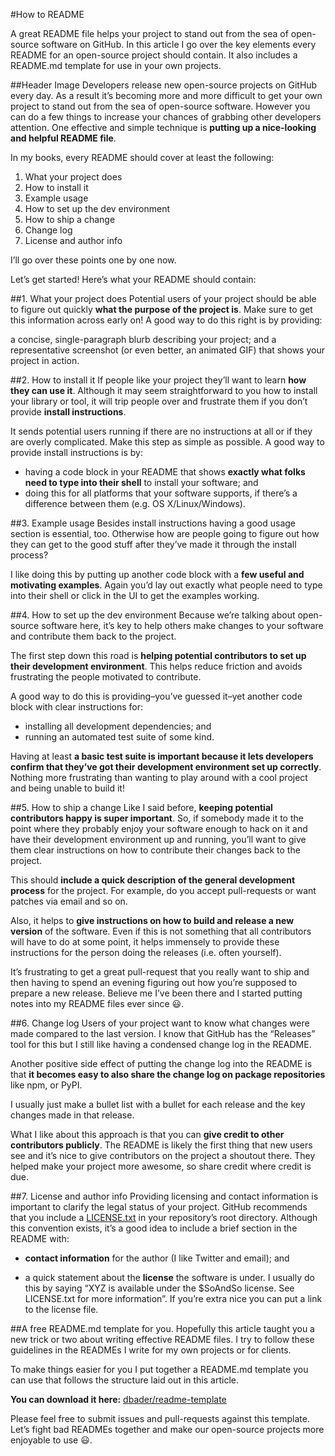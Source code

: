 #How to README

A great README file helps your project to stand out from the sea of open-source software on GitHub. In this article I go over the key elements every README for an open-source project should contain. It also includes a README.md template for use in your own projects.

##Header Image
Developers release new open-source projects on GitHub every day. As a result it’s becoming more and more difficult to get your own project to stand out from the sea of open-source software. However you can do a few things to increase your chances of grabbing other developers attention. One effective and simple technique is **putting up a nice-looking and helpful README file**.

In my books, every README should cover at least the following:

1. What your project does
2. How to install it
3. Example usage
4. How to set up the dev environment
5. How to ship a change
6. Change log
7. License and author info

I’ll go over these points one by one now.

Let’s get started! Here’s what your README should contain:

##1. What your project does
Potential users of your project should be able to figure out quickly **what the purpose of the project is**. Make sure to get this information across early on! A good way to do this right is by providing:

a concise, single-paragraph blurb describing your project; and
a representative screenshot (or even better, an animated GIF) that shows your project in action.

##2. How to install it
If people like your project they’ll want to learn **how they can use it**. Although it may seem straightforward to you how to install your library or tool, it will trip people over and frustrate them if you don’t provide **install instructions**.

It sends potential users running if there are no instructions at all or if they are overly complicated. Make this step as simple as possible. A good way to provide install instructions is by:

* having a code block in your README that shows **exactly what folks need to type into their shell** to install your software; and
* doing this for all platforms that your software supports, if there’s a difference between them (e.g. OS X/Linux/Windows).

##3. Example usage
Besides install instructions having a good usage section is essential, too. Otherwise how are people going to figure out how they can get to the good stuff after they’ve made it through the install process?

I like doing this by putting up another code block with a **few useful and motivating examples**. Again you’d lay out exactly what people need to type into their shell or click in the UI to get the examples working.

##4. How to set up the dev environment
Because we’re talking about open-source software here, it’s key to help others make changes to your software and contribute them back to the project.

The first step down this road is **helping potential contributors to set up their development environment**. This helps reduce friction and avoids frustrating the people motivated to contribute.

A good way to do this is providing–you’ve guessed it–yet another code block with clear instructions for:

* installing all development dependencies; and
* running an automated test suite of some kind.

Having at least **a basic test suite is important because it lets developers confirm that they’ve got their development environment set up correctly**. Nothing more frustrating than wanting to play around with a cool project and being unable to build it!

##5. How to ship a change
Like I said before, **keeping potential contributors happy is super important**. So, if somebody made it to the point where they probably enjoy your software enough to hack on it and have their development environment up and running, you’ll want to give them clear instructions on how to contribute their changes back to the project.

This should **include a quick description of the general development process** for the project. For example, do you accept pull-requests or want patches via email and so on.

Also, it helps to **give instructions on how to build and release a new version** of the software. Even if this is not something that all contributors will have to do at some point, it helps immensely to provide these instructions for the person doing the releases (i.e. often yourself).

It’s frustrating to get a great pull-request that you really want to ship and then having to spend an evening figuring out how you’re supposed to prepare a new release. Believe me I’ve been there and I started putting notes into my README files ever since 😃.

##6. Change log
Users of your project want to know what changes were made compared to the last version. I know that GitHub has the “Releases” tool for this but I still like having a condensed change log in the README.

Another positive side effect of putting the change log into the README is that **it becomes easy to also share the change log on package repositories** like npm, or PyPI.

I usually just make a bullet list with a bullet for each release and the key changes made in that release.

What I like about this approach is that you can **give credit to other contributors publicly**. The README is likely the first thing that new users see and it’s nice to give contributors on the project a shoutout there. They helped make your project more awesome, so share credit where credit is due.

##7. License and author info
Providing licensing and contact information is important to clarify the legal status of your project. GitHub recommends that you include a [LICENSE.txt](https://help.github.com/articles/open-source-licensing/) in your repository’s root directory. Although this convention exists, it’s a good idea to include a brief section in the README with:

* **contact information** for the author (I like Twitter and email); and

* a quick statement about the **license** the software is under. I usually do this by saying “XYZ is available under the $SoAndSo license. See LICENSE.txt for more information”. If you’re extra nice you can put a link to the license file.

##A free README.md template for you.
Hopefully this article taught you a new trick or two about writing effective README files. I try to follow these guidelines in the READMEs I write for my own projects or for clients.

To make things easier for you I put together a README.md template you can use that follows the structure laid out in this article.

**You can download it here:** [dbader/readme-template](dbader/readme-template)

Please feel free to submit issues and pull-requests against this template. Let’s fight bad READMEs together and make our open-source projects more enjoyable to use 😃.